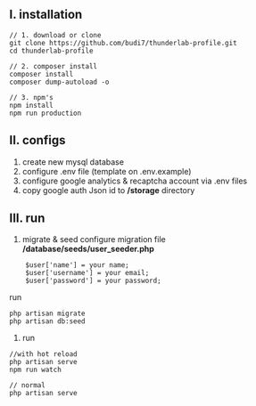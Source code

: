 ## I. installation
```
// 1. download or clone
git clone https://github.com/budi7/thunderlab-profile.git
cd thunderlab-profile 

// 2. composer install
composer install
composer dump-autoload -o

// 3. npm's
npm install
npm run production
```

## II. configs
1. create new mysql database 
2. configure .env file (template on .env.example)
3. configure google analytics & recaptcha account via .env files
4. copy google auth Json id to **/storage** directory

## III. run
1. migrate & seed
configure migration file **/database/seeds/user_seeder.php**
```
    $user['name'] = your name;
    $user['username'] = your email;
    $user['password'] = your password;
```

run 
```
php artisan migrate
php artisan db:seed
```
1. run
```
//with hot reload
php artisan serve
npm run watch

// normal
php artisan serve
```

